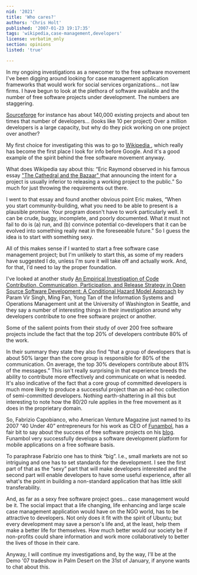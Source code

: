 ```yaml
---
nid: '2021'
title: 'Who cares?'
authors: 'Chris Holt'
published: '2007-01-23 19:17:35'
tags: 'wikipedia,case-management,developers'
license: verbatim_only
section: opinions
listed: 'true'

---
```

In my ongoing investigations as a newcomer to the free software movement I've been digging around looking for case management application frameworks that would work for social services organizations... not law firms. I have begun to look at the plethora of software available and the number of free software projects under development. The numbers are staggering. 

[Sourceforge](http://sourceforge.net/index.php) for instance has about 140,000 existing projects and about ten times that number of developers... (looks like 10 per project) Over a million developers is a large capacity, but why do they pick working on one project over another? 

My first choice for investigating this was to go to [Wikipedia ](http://en.wikipedia.org/wiki/Open_source_software_development), which really has become the first place I look for info before Google. And it's a good example of the spirit behind the free software movement anyway.

What does Wikipedia say about this: “Eric Raymond observed in his famous essay [ "The Cathedral and the Bazaar" ](http://en.wikipedia.org/wiki/The_Cathedral_and_the_Bazaar)that announcing the intent for a project is usually inferior to releasing a working project to the public.” So much for just throwing the requirements out there.

I went to that essay and found another obvious point Eric makes, “When you start community-building, what you need to be able to present is a plausible promise. Your program doesn't have to work particularly well. It can be crude, buggy, incomplete, and poorly documented. What it must not fail to do is (a) run, and (b) convince potential co-developers that it can be evolved into something really neat in the foreseeable future.” So I guess the idea is to start with something sexy.

All of this makes sense if I wanted to start a free software case management project; but I'm unlikely to start this, as some of my readers have suggested I do, unless I'm sure it will take off and actually work. And, for that, I'd need to lay the proper foundation.

I've looked at another study [An Empirical Investigation of Code Contribution, Communication, Participation, and Release Strategy in Open Source Software Development: A Conditional Hazard Model Approach](http://opensource.mit.edu/papers/singh_fan_tan.pdf) by Param Vir Singh, Ming Fan, Yong Tan of the Information Systems and Operations Management unit at the University of Washington in Seattle, and they say a number of interesting things in their investigation around why developers contribute to one free software project or another.

Some of the salient points from their study of over 200 free software projects include the fact that the top 20% of developers contribute 80% of the work.

In their summary they state they also find “that a group of developers that is about 50% larger than the core group is responsible for 80% of the communication. On average, the top 30% developers contribute about 81% of the messages.” This isn't really surprising in that experience breeds the ability to contribute more effectively and communicate on what is needed. It's also indicative of the fact that a core group of committed developers is much more likely to produce a successful project than an ad-hoc collection of semi-committed developers. Nothing earth-shattering in all this but interesting to note how the 80/20 rule applies in the free movement as it does in the proprietary domain.

So, Fabrizio Capobianco, who American Venture Magazine just named to its 2007 “40 Under 40” entrepreneurs for his work as CEO of [Funambol](http://www.funambol.com/opensource/), has a fair bit to say about the success of free software projects on his [blog](http://www.funambol.com/blog/capo/2006/07/how-do-you-create-successful-open.html).  Funambol very successfully develops a software development platform for mobile applications on a free software basis.

To paraphrase Fabrizio one has to think “big”. I.e., small markets are not so intriguing and one has to set standards for the development. I see the first part of that as the “sexy” part that will make developers interested and the second part will enable developers to have some useful experience, after all what's the point in building a non-standard application that has little skill transferability.

And, as far as a sexy free software project goes... case management would be it. The social impact that a life changing, life enhancing and large scale case management application would have on the NGO world, has to be attractive to developers. Not only does it fit with the spirit of Ubuntu; but every development may save a person's life and, at the least, help them make a better life for themselves. How much better would our society be if non-profits could share information and work more collaboratively to better the lives of those in their care.

Anyway, I will continue my investigations and, by the way, I'll be at the Demo '07 tradeshow in Palm Desert on the 31st of January, if anyone wants to chat about this.

